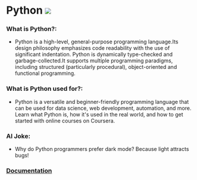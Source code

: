 # Python ![](https://www.tiobe.com/wp-content/themes/tiobe/tiobe-index/images/Python.png)
### What is Python?:
- Python is a high-level, general-purpose programming language.Its design philosophy emphasizes code readability with the use of significant indentation. Python is dynamically type-checked and garbage-collected.It supports multiple programming paradigms, including structured (particularly procedural), object-oriented and functional programming.

### What is Python used for?:
- Python is a versatile and beginner-friendly programming language that can be used for data science, web development, automation, and more. Learn what Python is, how it's used in the real world, and how to get started with online courses on Coursera.

### AI Joke:
- Why do Python programmers prefer dark mode?  Because light attracts bugs!

### [Documentation](https://www.python.org/doc/)